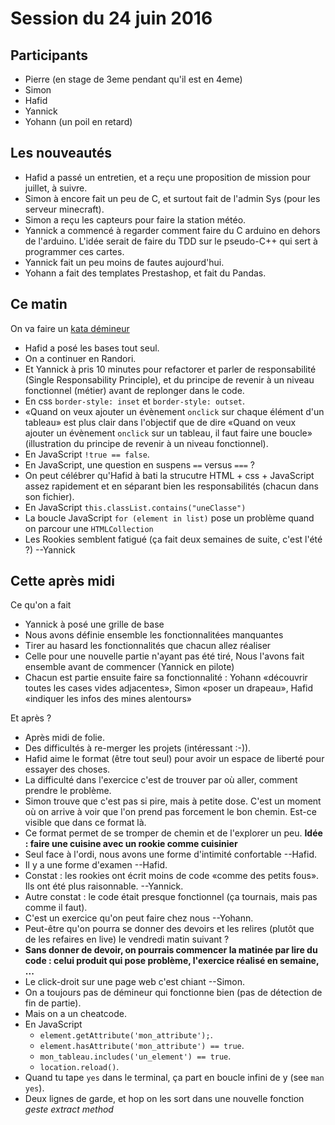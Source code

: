 # Session du 24 juin 2016

## Participants

- Pierre (en stage de 3eme pendant qu'il est en 4eme)
- Simon
- Hafid
- Yannick
- Yohann (un poil en retard)

## Les nouveautés

- Hafid a passé un entretien, et a reçu une proposition de mission pour juillet, à suivre.
- Simon à encore fait un peu de C, et surtout fait de l'admin Sys (pour les serveur minecraft).
- Simon a reçu les capteurs pour faire la station météo.
- Yannick a commencé à regarder comment faire du C arduino en dehors de l'arduino. L'idée serait de faire du TDD sur le pseudo-C++ qui sert à programmer ces cartes.
- Yannick fait un peu moins de fautes aujourd'hui.
- Yohann a fait des templates Prestashop, et fait du Pandas.

## Ce matin

On va faire un [kata démineur](http://codingdojo.org/kata/Minesweeper/)

- Hafid a posé les bases tout seul.
- On a continuer en Randori.
- Et Yannick à pris 10 minutes pour refactorer et parler de responsabilité (Single Responsability Principle), et du principe de revenir à un niveau fonctionnel (métier) avant de replonger dans le code.
- En css `border-style: inset` et `border-style: outset`.
- «Quand on veux ajouter un évènement `onclick` sur chaque élément d'un tableau» est plus clair dans l'objectif que de dire «Quand on veux ajouter un évènement `onclick` sur un tableau, il faut faire une boucle» (illustration du principe de revenir à un niveau fonctionnel).
- En JavaScript `!true == false`.
- En JavaScript, une question en suspens `==` versus `===` ?
- On peut célébrer qu'Hafid à bati la strucutre HTML + css + JavaScript assez rapidement et en séparant bien les responsabilités (chacun dans son fichier).
- En JavaScript `this.classList.contains("uneClasse")`
- La boucle JavaScript `for (element in list)` pose un problème quand on parcour une `HTMLCollection`
- Les Rookies semblent fatigué (ça fait deux semaines de suite, c'est l'été ?) --Yannick


## Cette après midi

Ce qu'on a fait
- Yannick à posé une grille de base
- Nous avons définie ensemble les fonctionnalitées manquantes
- Tirer au hasard les fonctionnalités que chacun allez réaliser
- Celle pour une nouvelle partie n'ayant pas été tiré, Nous l'avons fait ensemble avant de commencer (Yannick en pilote)
- Chacun est partie ensuite faire sa fonctionnalité : Yohann «découvrir toutes les cases vides adjacentes», Simon «poser un drapeau», Hafid «indiquer les infos des mines alentours»

Et après ?

- Après midi de folie.
- Des difficultés à re-merger les projets (intéressant :-)).
- Hafid aime le format (être tout seul) pour avoir un espace de liberté pour essayer des choses.
- La difficulté dans l'exercice c'est de trouver par où aller, comment prendre le problème.
- Simon trouve que c'est pas si pire, mais à petite dose. C'est un moment où on arrive à voir que l'on prend pas forcement le bon chemin. Est-ce visible que dans ce format là.
- Ce format permet de se tromper de chemin et de l'explorer un peu. **Idée : faire une cuisine avec un rookie comme cuisinier**
- Seul face à l'ordi, nous avons une forme d'intimité confortable --Hafid.
- Il y a une forme d'examen --Hafid.
- Constat : les rookies ont écrit moins de code «comme des petits fous». Ils ont été plus raisonnable. --Yannick.
- Autre constat : le code était presque fonctionnel (ça tournais, mais pas comme il faut).
- C'est un exercice qu'on peut faire chez nous --Yohann.
- Peut-être qu'on pourra se donner des devoirs et les relires (plutôt que de les refaires en live) le vendredi matin suivant ?
- **Sans donner de devoir, on pourrais commencer la matinée par lire du code : celui produit qui pose problème, l'exercice réalisé en semaine, ...**
- Le click-droit sur une page web c'est chiant --Simon.
- On a toujours pas de démineur qui fonctionne bien (pas de détection de fin de partie).
- Mais on a un cheatcode.
- En JavaScript 
  - `element.getAttribute('mon_attribute');`.
  - `element.hasAttribute('mon_attribute') == true`.
  - `mon_tableau.includes('un_element') == true`.
  - `location.reload()`.
- Quand tu tape `yes` dans le terminal, ça part en boucle infini de y (see `man yes`).
- Deux lignes de garde, et hop on les sort dans une nouvelle fonction *geste extract method*


